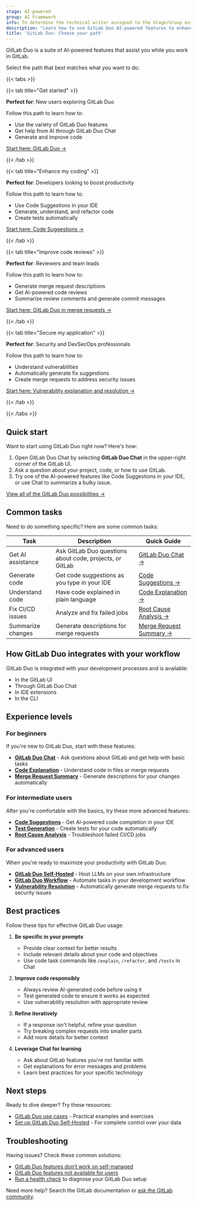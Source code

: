 ```yaml
---
stage: AI-powered
group: AI Framework
info: To determine the technical writer assigned to the Stage/Group associated with this page, see https://handbook.gitlab.com/handbook/product/ux/technical-writing/#assignments
description: "Learn how to use GitLab Duo AI-powered features to enhance your software development lifecycle."
title: 'GitLab Duo: Choose your path'
---
```


GitLab Duo is a suite of AI-powered features that assist you while you work in GitLab.

Select the path that best matches what you want to do:

{{< tabs >}}

{{< tab title="Get started" >}}

**Perfect for**: New users exploring GitLab Duo

Follow this path to learn how to:

- Use the variety of GitLab Duo features
- Get help from AI through GitLab Duo Chat
- Generate and improve code

[Start here: GitLab Duo →](_index.md)

{{< /tab >}}

{{< tab title="Enhance my coding" >}}

**Perfect for**: Developers looking to boost productivity

Follow this path to learn how to:

- Use Code Suggestions in your IDE
- Generate, understand, and refactor code
- Create tests automatically

[Start here: Code Suggestions →](../project/repository/code_suggestions/_index.md)

{{< /tab >}}

{{< tab title="Improve code reviews" >}}

**Perfect for**: Reviewers and team leads

Follow this path to learn how to:

- Generate merge request descriptions
- Get AI-powered code reviews
- Summarize review comments and generate commit messages

[Start here: GitLab Duo in merge requests →](../project/merge_requests/duo_in_merge_requests.md)

{{< /tab >}}

{{< tab title="Secure my application" >}}

**Perfect for**: Security and DevSecOps professionals

Follow this path to learn how to:

- Understand vulnerabilities
- Automatically generate fix suggestions
- Create merge requests to address security issues

[Start here: Vulnerability explanation and resolution →](../application_security/vulnerabilities/_index.md#explaining-a-vulnerability)

{{< /tab >}}

{{< /tabs >}}

## Quick start

Want to start using GitLab Duo right now? Here's how:

1. Open GitLab Duo Chat by selecting **GitLab Duo Chat** in the upper-right corner of the GitLab UI.
1. Ask a question about your project, code, or how to use GitLab.
1. Try one of the AI-powered features like Code Suggestions in your IDE, or use Chat to summarize a bulky issue.

[View all of the GitLab Duo possibilities →](_index.md)

## Common tasks

Need to do something specific? Here are some common tasks:

| Task | Description | Quick Guide |
|------|-------------|-------------|
| Get AI assistance | Ask GitLab Duo questions about code, projects, or GitLab | [GitLab Duo Chat →](../gitlab_duo_chat/_index.md) |
| Generate code | Get code suggestions as you type in your IDE | [Code Suggestions →](../project/repository/code_suggestions/_index.md) |
| Understand code | Have code explained in plain language | [Code Explanation →](../project/repository/code_explain.md) |
| Fix CI/CD issues | Analyze and fix failed jobs | [Root Cause Analysis →](../gitlab_duo_chat/examples.md#troubleshoot-failed-cicd-jobs-with-root-cause-analysis) |
| Summarize changes | Generate descriptions for merge requests | [Merge Request Summary →](../project/merge_requests/duo_in_merge_requests.md#generate-a-description-by-summarizing-code-changes) |

## How GitLab Duo integrates with your workflow

GitLab Duo is integrated with your development processes and is available:

- In the GitLab UI
- Through GitLab Duo Chat
- In IDE extensions
- In the CLI

## Experience levels

### For beginners

If you're new to GitLab Duo, start with these features:

- **[GitLab Duo Chat](../gitlab_duo_chat/_index.md)** - Ask questions about GitLab and get help with basic tasks
- **[Code Explanation](../project/repository/code_explain.md)** - Understand code in files or merge requests
- **[Merge Request Summary](../project/merge_requests/duo_in_merge_requests.md#generate-a-description-by-summarizing-code-changes)** - Generate descriptions for your changes automatically

### For intermediate users

After you're comfortable with the basics, try these more advanced features:

- **[Code Suggestions](../project/repository/code_suggestions/_index.md)** - Get AI-powered code completion in your IDE
- **[Test Generation](../gitlab_duo_chat/examples.md#write-tests-in-the-ide)** - Create tests for your code automatically
- **[Root Cause Analysis](../gitlab_duo_chat/examples.md#troubleshoot-failed-cicd-jobs-with-root-cause-analysis)** - Troubleshoot failed CI/CD jobs

### For advanced users

When you're ready to maximize your productivity with GitLab Duo:

- **[GitLab Duo Self-Hosted](../../administration/gitlab_duo_self_hosted/_index.md)** - Host LLMs on your own infrastructure
- **[GitLab Duo Workflow](../duo_workflow/_index.md)** - Automate tasks in your development workflow
- **[Vulnerability Resolution](../application_security/vulnerabilities/_index.md#vulnerability-resolution)** - Automatically generate merge requests to fix security issues

## Best practices

Follow these tips for effective GitLab Duo usage:

1. **Be specific in your prompts**
   - Provide clear context for better results
   - Include relevant details about your code and objectives
   - Use code task commands like `/explain`, `/refactor`, and `/tests` in Chat

1. **Improve code responsibly**
   - Always review AI-generated code before using it
   - Test generated code to ensure it works as expected
   - Use vulnerability resolution with appropriate review

1. **Refine iteratively**
   - If a response isn't helpful, refine your question
   - Try breaking complex requests into smaller parts
   - Add more details for better context

1. **Leverage Chat for learning**
   - Ask about GitLab features you're not familiar with
   - Get explanations for error messages and problems
   - Learn best practices for your specific technology

## Next steps

Ready to dive deeper? Try these resources:

- [GitLab Duo use cases](use_cases.md) - Practical examples and exercises
- [Set up GitLab Duo Self-Hosted](../../administration/gitlab_duo_self_hosted/_index.md) - For complete control over your data

## Troubleshooting

Having issues? Check these common solutions:

- [GitLab Duo features don't work on self-managed](troubleshooting.md#gitlab-duo-features-do-not-work-on-self-managed)
- [GitLab Duo features not available for users](troubleshooting.md#gitlab-duo-features-not-available-for-users)
- [Run a health check](setup.md#run-a-health-check-for-gitlab-duo) to diagnose your GitLab Duo setup

Need more help? Search the GitLab documentation or [ask the GitLab community](https://forum.gitlab.com/).
